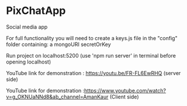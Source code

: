 # PixChatApp
Social media app 

For full functionality you will need to create a keys.js file in the "config" folder containing:
a mongoURI
secretOrKey

Run project on localhost:5200 (use 'npm run server' in terminal before opening localhost) 

YouTube link for demonstration : https://youtu.be/FR-FL6EwRHQ (server side)

YouTube link for demonstration :https://www.youtube.com/watch?v=g_OKNUaNNd8&ab_channel=AmanKaur (Client side)



